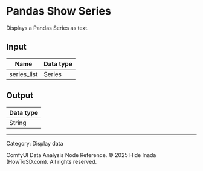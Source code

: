 # Pandas Show Series
Displays a Pandas Series as text.

## Input
| Name | Data type |
|---|---|
| series_list | Series |

## Output
| Data type |
|---|
| String |

<HR>
Category: Display data

ComfyUI Data Analysis Node Reference. © 2025 Hide Inada (HowToSD.com). All rights reserved.

